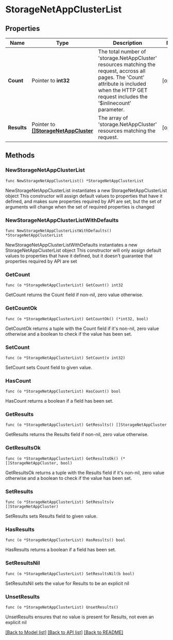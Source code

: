 # StorageNetAppClusterList

## Properties

Name | Type | Description | Notes
------------ | ------------- | ------------- | -------------
**Count** | Pointer to **int32** | The total number of &#39;storage.NetAppCluster&#39; resources matching the request, accross all pages. The &#39;Count&#39; attribute is included when the HTTP GET request includes the &#39;$inlinecount&#39; parameter. | [optional] 
**Results** | Pointer to [**[]StorageNetAppCluster**](storage.NetAppCluster.md) | The array of &#39;storage.NetAppCluster&#39; resources matching the request. | [optional] 

## Methods

### NewStorageNetAppClusterList

`func NewStorageNetAppClusterList() *StorageNetAppClusterList`

NewStorageNetAppClusterList instantiates a new StorageNetAppClusterList object
This constructor will assign default values to properties that have it defined,
and makes sure properties required by API are set, but the set of arguments
will change when the set of required properties is changed

### NewStorageNetAppClusterListWithDefaults

`func NewStorageNetAppClusterListWithDefaults() *StorageNetAppClusterList`

NewStorageNetAppClusterListWithDefaults instantiates a new StorageNetAppClusterList object
This constructor will only assign default values to properties that have it defined,
but it doesn't guarantee that properties required by API are set

### GetCount

`func (o *StorageNetAppClusterList) GetCount() int32`

GetCount returns the Count field if non-nil, zero value otherwise.

### GetCountOk

`func (o *StorageNetAppClusterList) GetCountOk() (*int32, bool)`

GetCountOk returns a tuple with the Count field if it's non-nil, zero value otherwise
and a boolean to check if the value has been set.

### SetCount

`func (o *StorageNetAppClusterList) SetCount(v int32)`

SetCount sets Count field to given value.

### HasCount

`func (o *StorageNetAppClusterList) HasCount() bool`

HasCount returns a boolean if a field has been set.

### GetResults

`func (o *StorageNetAppClusterList) GetResults() []StorageNetAppCluster`

GetResults returns the Results field if non-nil, zero value otherwise.

### GetResultsOk

`func (o *StorageNetAppClusterList) GetResultsOk() (*[]StorageNetAppCluster, bool)`

GetResultsOk returns a tuple with the Results field if it's non-nil, zero value otherwise
and a boolean to check if the value has been set.

### SetResults

`func (o *StorageNetAppClusterList) SetResults(v []StorageNetAppCluster)`

SetResults sets Results field to given value.

### HasResults

`func (o *StorageNetAppClusterList) HasResults() bool`

HasResults returns a boolean if a field has been set.

### SetResultsNil

`func (o *StorageNetAppClusterList) SetResultsNil(b bool)`

 SetResultsNil sets the value for Results to be an explicit nil

### UnsetResults
`func (o *StorageNetAppClusterList) UnsetResults()`

UnsetResults ensures that no value is present for Results, not even an explicit nil

[[Back to Model list]](../README.md#documentation-for-models) [[Back to API list]](../README.md#documentation-for-api-endpoints) [[Back to README]](../README.md)


